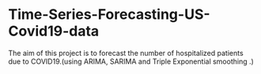 # Time-Series-Forecasting-US-Covid19-data
The aim of this project is to forecast the number of hospitalized patients due to COVID19.(using ARIMA, SARIMA and Triple Exponential smoothing .)
